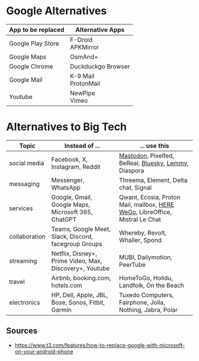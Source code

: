 # Google Alternatives


| App to be replaced  | Alternative Apps  |
|---------------------|--------------------------|
| Google Play Store   | F-Droid <br> APKMirror   |
| Google Maps         | OsmAnd+                  |
| Google Chrome       | Duckduckgo Browser       |
| Google Mail         | K-9 Mail <br> ProtonMail |
| Youtube             | NewPipe <br> Vimeo                |


# Alternatives to Big Tech

|         Topic |                                          Instead of ... | ... use this  |
| ------------- | ------------------------------------------------------- | ---------------------------------------------------------------------------- |
| social media  | Facebook, X, Instagram, Reddit                          | [Mastodon](https://mastodon.social), Pixelfed, BeReal, [Bluesky](https://bsky.app/), [Lemmy](https://lemmy.world/), Diaspora                         |
| messaging     | Messenger, WhatsApp                                     | Threema, Element, Delta chat, Signal                                         |
| services      | Google, Gmail, Google Maps, Microsoft 365, ChatGPT      | Qwant, Ecosia, Proton Mail, mailbox, [HERE WeGo](https://wego.here.com), LibreOffice, Mistral Le Chat |
| collaboration | Teams, Google Meet, Slack, Discord, facegroup Groups    | Whereby, Revolt, Whaller, Spond                                              |
| streaming     | Netflix, Disney+, Prime Video, Max, Discovery+, Youtube | MUBI, Dailymotion, PeerTube                                                  |
| travel        | Airbnb, booking.com, hotels.com                         | HomeToGo, Holidu, Landfolk, On the Beach                                     |
| electronics   | HP, Dell, Apple, JBL, Bose, Sonos, Fitbit, Garmin       | Tuxedo Computers, Fairphone, Jolla, Nothing, Jabra, Polar                    |



## Sources

- https://www.t3.com/features/how-to-replace-google-with-microsoft-on-your-android-phone

